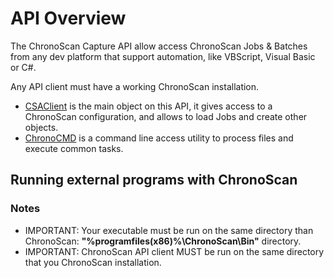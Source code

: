 # API Overview

The ChronoScan Capture API allow access ChronoScan Jobs & Batches from any
dev platform that support automation, like VBScript, Visual Basic or C#.

Any API client must have a working ChronoScan installation.

- [CSAClient](./objects/CSAClient) is the main object on this API, it gives access to a ChronoScan configuration, and  allows to load Jobs and create other objects.
- [ChronoCMD](./ChronoCMD/index) is a command line access utility to process files and execute common tasks.

## Running external programs with ChronoScan

### Notes
* IMPORTANT: Your executable must be run on the same directory than ChronoScan: __"%programfiles(x86)%\ChronoScan\Bin"__ directory.
* IMPORTANT: ChronoScan API client MUST be run on the same directory that you ChronoScan installation.
